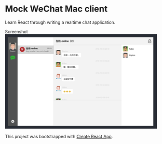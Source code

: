 # Mock WeChat Mac client
Learn React through writing a realtime chat application.

Screenshot
![chat](./public/chat.png)

This project was bootstrapped with [Create React App](https://github.com/facebook/create-react-app).
